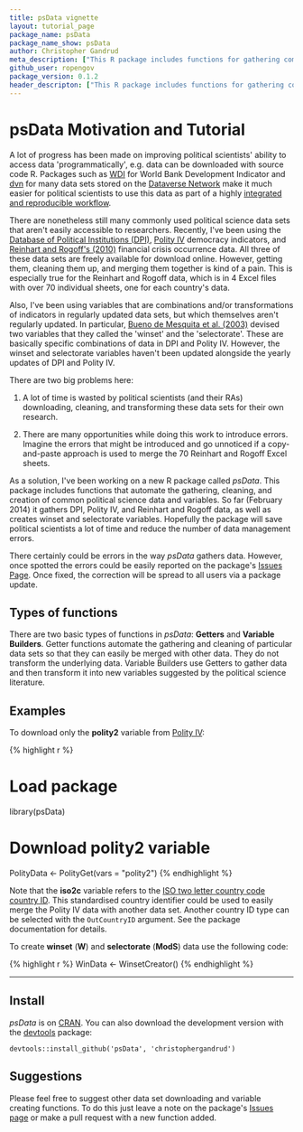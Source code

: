 ```yaml
---
title: psData vignette
layout: tutorial_page
package_name: psData
package_name_show: psData
author: Christopher Gandrud
meta_description: ["This R package includes functions for gathering commonly used and", "regularly maintained data set in political science. It also includes", "functions for combining components from these data sets into variables that", "have been suggested in the literature", "but are not regularly maintained."]
github_user: ropengov
package_version: 0.1.2
header_descripton: ["This R package includes functions for gathering commonly used and", "regularly maintained data set in political science. It also includes", "functions for combining components from these data sets into variables that", "have been suggested in the literature", "but are not regularly maintained."]
---
```




# psData Motivation and Tutorial

A lot of progress has been made on improving political scientists' ability to access data 'programmatically', e.g. data can be downloaded with source code R. Packages such as [WDI](http://cran.r-project.org/web/packages/WDI/index.html) for World Bank Development Indicator and [dvn](http://cran.r-project.org/web/packages/dvn/index.html) for many data sets stored on the [Dataverse Network](http://thedata.org/) make it much easier for political scientists to use this data as part of a highly [integrated and reproducible workflow](http://christophergandrud.blogspot.de/2013/07/getting-started-with-reproducible.html). 

There are nonetheless still many commonly used political science data sets that aren't easily accessible to researchers. Recently, I've been using the [Database of Political Institutions (DPI)](http://econ.worldbank.org/WBSITE/EXTERNAL/EXTDEC/EXTRESEARCH/0,,contentMDK:20649465~pagePK:64214825~piPK:64214943~theSitePK:469382,00.html), [Polity IV](http://www.systemicpeace.org/polity/polity4.htm) democracy indicators, and [Reinhart and Rogoff's (2010)](http://www.carmenreinhart.com/data/browse-by-topic/topics/7/) financial crisis occurrence data. All three of these data sets are freely available for download online. However, getting them, cleaning them up, and merging them together is kind of a pain. This is especially true for the Reinhart and Rogoff data, which is in 4 Excel files with over 70 individual sheets, one for each country's data. 

Also, I've been using variables that are combinations and/or transformations of indicators in regularly updated data sets, but which themselves aren't regularly updated. In particular, [Bueno de Mesquita et al. (2003)](http://www.nyu.edu/gsas/dept/politics/data/bdm2s2/Logic.htm) devised two variables that they called the 'winset' and the 'selectorate'. These are basically specific combinations of data in DPI and Polity IV. However, the winset and selectorate variables haven't been updated alongside the yearly updates of DPI and Polity IV. 

There are two big problems here:

1. A lot of time is wasted by political scientists (and their RAs) downloading, cleaning, and transforming these data sets for their own research.

2. There are many opportunities while doing this work to introduce errors. Imagine the errors that might be introduced and go unnoticed if a copy-and-paste approach is used to merge the 70 Reinhart and Rogoff Excel sheets. 

As a solution, I've been working on a new R package called *psData*. This package includes functions that automate the gathering, cleaning, and creation of common political science data and variables. So far (February 2014) it gathers DPI, Polity IV, and Reinhart and Rogoff data, as well as creates winset and selectorate variables. Hopefully the package will save political scientists a lot of time and reduce the number of data management errors. 

There certainly could be errors in the way *psData* gathers data. However, once spotted the errors could be easily reported on the package's [Issues Page](https://github.com/christophergandrud/psData/issues). Once fixed, the correction will be spread to all users via a package update.

## Types of functions

There are two basic types of functions in *psData*: **Getters** and **Variable Builders**. Getter functions automate the gathering and cleaning of particular data sets so that they can easily be merged with other data. They do not transform the underlying data. Variable Builders use Getters to gather data and then transform it into new variables suggested by the political science literature.

## Examples

To download only the **polity2** variable from [Polity IV](http://www.systemicpeace.org/polity/polity4.htm):


{% highlight r %}
# Load package
library(psData)

# Download polity2 variable
PolityData <- PolityGet(vars = "polity2")
{% endhighlight %}


Note that the **iso2c** variable refers to the [ISO two letter country code country ID](http://en.wikipedia.org/wiki/ISO_3166-1_alpha-2). This standardised country identifier could be used to easily merge the Polity IV data with another data set. Another country ID type can be selected with the `OutCountryID` argument. See the package documentation for details.

To create **winset** (**W**) and **selectorate** (**ModS**) data use the following code:


{% highlight r %}
WinData <- WinsetCreator()
{% endhighlight %}


---

## Install

*psData* is on [CRAN](http://cran.r-project.org/web/packages/psData/index.html). You can also download the development version with the [devtools](https://github.com/hadley/devtools) package:

```
devtools::install_github('psData', 'christophergandrud')
```

## Suggestions

Please feel free to suggest other data set downloading and variable creating functions. To do this just leave a note on the package's [Issues page](https://github.com/christophergandrud/psData/issues) or make a pull request with a new function added.
